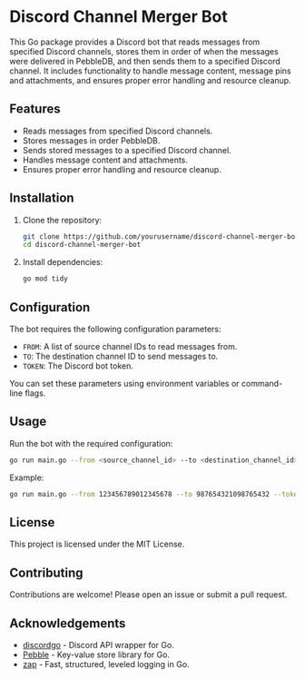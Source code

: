 # Discord Channel Merger Bot

This Go package provides a Discord bot that reads messages from specified Discord channels, stores them in order of when the messages were delivered in PebbleDB, and then sends them to a specified Discord channel. It includes functionality to handle message content, message pins and attachments, and ensures proper error handling and resource cleanup.

## Features

- Reads messages from specified Discord channels.
- Stores messages in order PebbleDB.
- Sends stored messages to a specified Discord channel.
- Handles message content and attachments.
- Ensures proper error handling and resource cleanup.

## Installation

1. Clone the repository:

   ```sh
   git clone https://github.com/yourusername/discord-channel-merger-bot.git
   cd discord-channel-merger-bot
   ```

2. Install dependencies:
   ```sh
   go mod tidy
   ```

## Configuration

The bot requires the following configuration parameters:

- `FROM`: A list of source channel IDs to read messages from.
- `TO`: The destination channel ID to send messages to.
- `TOKEN`: The Discord bot token.

You can set these parameters using environment variables or command-line flags.

## Usage

Run the bot with the required configuration:

```sh
go run main.go --from <source_channel_id> --to <destination_channel_id> --token <bot_token>
```

Example:

```sh
go run main.go --from 123456789012345678 --to 987654321098765432 --token YOUR_BOT_TOKEN
```

## License

This project is licensed under the MIT License.

## Contributing

Contributions are welcome! Please open an issue or submit a pull request.

## Acknowledgements

- [discordgo](https://github.com/bwmarrin/discordgo) - Discord API wrapper for Go.
- [Pebble](https://github.com/cockroachdb/pebble) - Key-value store library for Go.
- [zap](https://github.com/uber-go/zap) - Fast, structured, leveled logging in Go.
